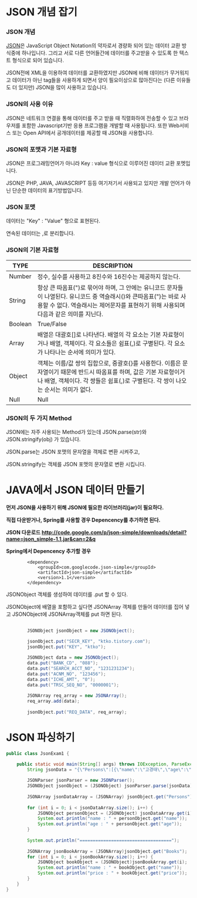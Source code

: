 # JSON 개념 잡기

### **JSON 개념**

[JSON](http://json.org/json-ko.html)은 JavaScript Object Notation의 약자로서 경량화 되어 있는 데이터 교환 방식중에 하나입니다. 그리고 서로 다른 언어들간에 데이터를 주고받을 수 있도록 한 텍스트 형식으로 되어 있습니다.

JSON전에 XML을 이용하여 데이터를 교환하였지만 JSON에 비해 데이터가 무거워지고 데이터가 아닌 tag들을 사용하게 되면서 양이 필요이상으로 많아진다는 (다른 이유들도 더 있지만) JSON을 많이 사용하고 있습니다.



### **JSON의 사용 이유**

JSON은 네트워크 연결을 통해 데이터를 주고 받을 때 직렬화하여 전송할 수 있고 브라우저를 포함한 Javascript기반 응용 프로그램을 개발할 때 사용됩니다. 또한 Web서비스 또는 Open API에서 공개데이터를 제공할 때 JSON을 사용합니다.



### **JSON의 포맷과 기본 자료형**

JSON은 프로그래밍언어가 아니라 Key : value 형식으로 이루어진 데이터 교환 포멧입니다.

JSON은 PHP, JAVA, JAVASCRIPT 등등 여기저기서 사용되고 있지만 개발 언어가 아닌 단순한 데이터의 표기방법입니다.



### **JSON 포맷**

데이터는 "Key" : "Value" 형으로 표현된다.

연속된 데이터는 ,로 분리합니다.



### **JSON의 기본 자료형**

| TYPE    | DESCRIPTION                                                  |
| ------- | ------------------------------------------------------------ |
| Number  | 정수, 실수를 사용하고 8진수와 16진수는 제공하지 않는다.      |
| String  | 항상 큰 따옴표(")로 묶어야 하며, 그 안에는 유니코드 문자들이 나열된다. 유니코드 중 역슬래시(\)와 큰따옴표(")는 바로 사용할 수 없다. 역슬래시는 제어문자를 표현하기 위해 사용되며 다음과 같은 의미를 지닌다. |
| Boolean | True/False                                                   |
| Array   | 배열은 대괄호[]로 나타낸다. 배열의 각 요소는 기본 자료형이거나 배열, 객체이다. 각 요소들은 쉼표(,)로 구별된다. 각 요소가 나타나는 순서에 의미가 있다. |
| Object  | 객체는 이름/값 쌍의 집합으로, 중괄호{}를 사용한다. 이름은 문자열이기 때문에 반드시 따옴표를 하며, 값은 기본 자료형이거나 배열, 객체이다. 각 쌍들은 쉼표(,)로 구별된다. 각 쌍이 나오는 순서는 의미가 없다. |
| Null    | Null                                                         |



### **JSON의 두 가지 Method**

JSON에는 자주 사용되는 Method가 있는데 JSON.parse(str)와 JSON.stringify(obj) 가 있습니다.

JSON.parse는 JSON 포맷의 문자열을 객체로 변환 시켜주고, 

JSON.stringify는 객체를 JSON 포맷의 문자열로 변환 시킵니다.



# **JAVA에서 JSON 데이터 만들기**



**먼저 JSON을 사용하기 위해 JSON에 필요한 라이브러리(jar)이 필요하다.**

**직접 다운받거나, Spring를 사용할 경우 Depencency를 추가하면 된다.**





**JSON 다운로드 http://code.google.com/p/json-simple/downloads/detail?name=json_simple-1.1.jar&can=2&q**



**Spring에서 Depencency 추가할 경우**

```
        <dependency>
            <groupId>com.googlecode.json-simple</groupId>
            <artifactId>json-simple</artifactId>
            <version>1.1</version>
        </dependency>
```



JSONObject 객체를 생성하여 데이터를 .put 할 수 있다.

JSONObject에 배열을 포함하고 싶다면 JSONArray 객체를 만들어 데이터를 집어 넣고 JSONObject에 JSONArray객체를 put 하면 된다.



```java
        
        JSONObject jsonObject = new JSONObject();

        jsonObject.put("SECR_KEY", "ktko.tistory.com");
        jsonObject.put("KEY", "ktko");
        
        JSONObject data = new JSONObject();
        data.put("BANK_CD", "088");
        data.put("SEARCH_ACCT_NO", "1231231234");
        data.put("ACNM_NO", "123456");
        data.put("ICHE_AMT", "0");
        data.put("TRSC_SEQ_NO", "0000001");
        
        JSONArray req_array = new JSONArray();
        req_array.add(data);
        
        jsonObject.put("REQ_DATA", req_array);


```



# JSON 파싱하기



```java
public class JsonExam1 {

	public static void main(String[] args) throws IOException, ParseException {
		String jsonData = "{\"Persons\":[{\"name\":\"고경태\",\"age\":\"30\",\"블로그\":\"ktko.tistory.com\",\"gender\":\"남자\"}, {\"name\":\"이홍준\",\"age\":\"31\",\"블로그\":\"없음\",\"gender\":\"남자\"}, {\"name\":\"서정윤\",\"age\":\"30\",\"블로그\":\"없음\",\"gender\":\"여자\"}], \"Books\":[{\"name\":\"javascript의모든것\",\"price\":\"10000\"},{\"name\":\"java의모든것\",\"price\":\"15000\"}]}";
		
		JSONParser jsonParser = new JSONParser();
		JSONObject jsonObject = (JSONObject) jsonParser.parse(jsonData);
		
		JSONArray jsonDataArray = (JSONArray) jsonObject.get("Persons");
		
		for (int i = 0; i < jsonDataArray.size(); i++) {
			JSONObject personObject = (JSONObject) jsonDataArray.get(i);
			System.out.println("name : " + personObject.get("name"));
			System.out.println("age : " + personObject.get("age"));
		}
		
		System.out.println("===================================");
		
		JSONArray jsonBookArray = (JSONArray)jsonObject.get("Books");
		for (int i = 0; i < jsonBookArray.size(); i++) {
			JSONObject bookObject = (JSONObject)jsonBookArray.get(i);
			System.out.println("name : " + bookObject.get("name"));
			System.out.println("price : " + bookObject.get("price"));
		}
	}
}
```

